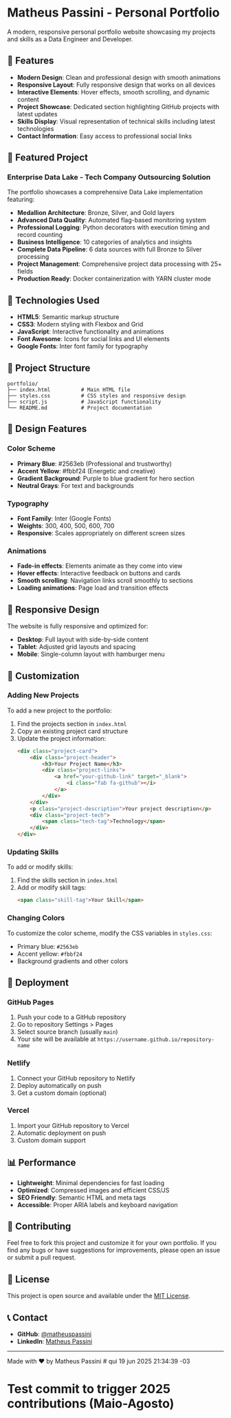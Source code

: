# Matheus Passini - Personal Portfolio

A modern, responsive personal portfolio website showcasing my projects and skills as a Data Engineer and Developer.

## 🌟 Features

- **Modern Design**: Clean and professional design with smooth animations
- **Responsive Layout**: Fully responsive design that works on all devices
- **Interactive Elements**: Hover effects, smooth scrolling, and dynamic content
- **Project Showcase**: Dedicated section highlighting GitHub projects with latest updates
- **Skills Display**: Visual representation of technical skills including latest technologies
- **Contact Information**: Easy access to professional social links

## 🚀 Featured Project

### Enterprise Data Lake - Tech Company Outsourcing Solution
The portfolio showcases a comprehensive Data Lake implementation featuring:
- **Medallion Architecture**: Bronze, Silver, and Gold layers
- **Advanced Data Quality**: Automated flag-based monitoring system
- **Professional Logging**: Python decorators with execution timing and record counting
- **Business Intelligence**: 10 categories of analytics and insights
- **Complete Data Pipeline**: 6 data sources with full Bronze to Silver processing
- **Project Management**: Comprehensive project data processing with 25+ fields
- **Production Ready**: Docker containerization with YARN cluster mode

## 🚀 Technologies Used

- **HTML5**: Semantic markup structure
- **CSS3**: Modern styling with Flexbox and Grid
- **JavaScript**: Interactive functionality and animations
- **Font Awesome**: Icons for social links and UI elements
- **Google Fonts**: Inter font family for typography

## 📁 Project Structure

```
portfolio/
├── index.html          # Main HTML file
├── styles.css          # CSS styles and responsive design
├── script.js           # JavaScript functionality
└── README.md           # Project documentation
```

## 🎨 Design Features

### Color Scheme
- **Primary Blue**: #2563eb (Professional and trustworthy)
- **Accent Yellow**: #fbbf24 (Energetic and creative)
- **Gradient Background**: Purple to blue gradient for hero section
- **Neutral Grays**: For text and backgrounds

### Typography
- **Font Family**: Inter (Google Fonts)
- **Weights**: 300, 400, 500, 600, 700
- **Responsive**: Scales appropriately on different screen sizes

### Animations
- **Fade-in effects**: Elements animate as they come into view
- **Hover effects**: Interactive feedback on buttons and cards
- **Smooth scrolling**: Navigation links scroll smoothly to sections
- **Loading animations**: Page load and transition effects

## 📱 Responsive Design

The website is fully responsive and optimized for:
- **Desktop**: Full layout with side-by-side content
- **Tablet**: Adjusted grid layouts and spacing
- **Mobile**: Single-column layout with hamburger menu

## 🔧 Customization

### Adding New Projects
To add a new project to the portfolio:

1. Find the projects section in `index.html`
2. Copy an existing project card structure
3. Update the project information:
   ```html
   <div class="project-card">
       <div class="project-header">
           <h3>Your Project Name</h3>
           <div class="project-links">
               <a href="your-github-link" target="_blank">
                   <i class="fab fa-github"></i>
               </a>
           </div>
       </div>
       <p class="project-description">Your project description</p>
       <div class="project-tech">
           <span class="tech-tag">Technology</span>
       </div>
   </div>
   ```

### Updating Skills
To add or modify skills:

1. Find the skills section in `index.html`
2. Add or modify skill tags:
   ```html
   <span class="skill-tag">Your Skill</span>
   ```

### Changing Colors
To customize the color scheme, modify the CSS variables in `styles.css`:
- Primary blue: `#2563eb`
- Accent yellow: `#fbbf24`
- Background gradients and other colors

## 🚀 Deployment

### GitHub Pages
1. Push your code to a GitHub repository
2. Go to repository Settings > Pages
3. Select source branch (usually `main`)
4. Your site will be available at `https://username.github.io/repository-name`

### Netlify
1. Connect your GitHub repository to Netlify
2. Deploy automatically on push
3. Get a custom domain (optional)

### Vercel
1. Import your GitHub repository to Vercel
2. Automatic deployment on push
3. Custom domain support

## 📊 Performance

- **Lightweight**: Minimal dependencies for fast loading
- **Optimized**: Compressed images and efficient CSS/JS
- **SEO Friendly**: Semantic HTML and meta tags
- **Accessible**: Proper ARIA labels and keyboard navigation

## 🤝 Contributing

Feel free to fork this project and customize it for your own portfolio. If you find any bugs or have suggestions for improvements, please open an issue or submit a pull request.

## 📄 License

This project is open source and available under the [MIT License](LICENSE).

## 📞 Contact

- **GitHub**: [@matheuspassini](https://github.com/matheuspassini)
- **LinkedIn**: [Matheus Passini](https://linkedin.com/in/matheus-passini/)

---

Made with ❤️ by Matheus Passini # qui 19 jun 2025 21:34:39 -03

# Test commit to trigger 2025 contributions (Maio-Agosto)
